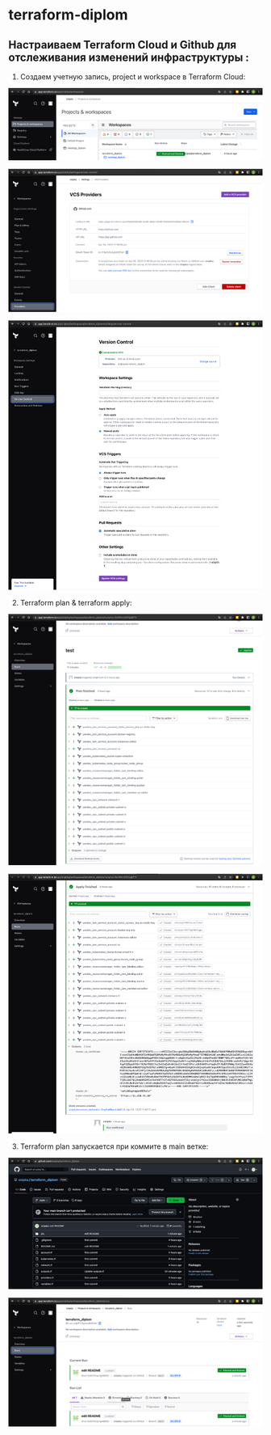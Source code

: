 # terraform-diplom

## Настраиваем Terraform Cloud и Github для отслеживания изменений инфраструктуры :

1. Создаем учетную запись, project и workspace в Terraform Cloud:

<p align="left">
  <img src="./pic/terraform_cloud.png">
</p>

<p align="left">
  <img src="./pic/vcs_providers.png">
</p>

<p align="left">
  <img src="./pic/vcs.png">
</p>

2. Terraform plan & terraform apply:

<p align="left">
  <img src="./pic/plan.png">
</p>

<p align="left">
  <img src="./pic/apply.png">
</p>

3. Terraform plan запускается при коммите в main ветке:

<p align="left">
  <img src="./pic/commit.png">
</p>

<p align="left">
  <img src="./pic/commit2.png">
</p>